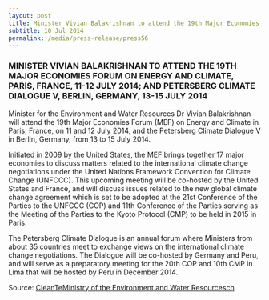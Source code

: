 ```yaml
---
layout: post
title: Minister Vivian Balakrishnan to attend the 19th Major Economies Forum on Energy and Climate, Paris, France, 11-12 July 2014; and Petersberg Climate Dialogue V, Berlin, Germany, 13-15 July 2014
subtitle: 10 Jul 2014
permalink: /media/press-release/press56
---
```


### MINISTER VIVIAN BALAKRISHNAN TO ATTEND THE 19TH MAJOR ECONOMIES FORUM ON ENERGY AND CLIMATE, PARIS, FRANCE, 11-12 JULY 2014; AND PETERSBERG CLIMATE DIALOGUE V, BERLIN, GERMANY, 13-15 JULY 2014

Minister for the Environment and Water Resources Dr Vivian Balakrishnan will attend the 19th Major Economies Forum (MEF) on Energy and Climate in Paris, France, on 11 and 12 July 2014, and the Petersberg Climate Dialogue V in Berlin, Germany, from 13 to 15 July 2014.

Initiated in 2009 by the United States, the MEF brings together 17 major economies to discuss matters related to the international climate change negotiations under the United Nations Framework Convention for Climate Change (UNFCCC). This upcoming meeting will be co-hosted by the United States and France, and will discuss issues related to the new global climate change agreement which is set to be adopted at the 21st Conference of the Parties to the UNFCCC (COP) and 11th Conference of the Parties serving as the Meeting of the Parties to the Kyoto Protocol (CMP) to be held in 2015 in Paris.

The Petersberg Climate Dialogue is an annual forum where Ministers from about 35 countries meet to exchange views on the international climate change negotiations. The Dialogue will be co-hosted by Germany and Peru, and will serve as a preparatory meeting for the 20th COP and 10th CMP in Lima that will be hosted by Peru in December 2014.


Source: [<a href="https://www.mewr.gov.sg/news/minister-vivian-balakrishnan-to-attend-the-19th-major-economies-forum-on-energy-and-climate--paris--france--11-12-july-2014-and-petersberg-climate-dialogue-v--berlin--germany--13-15-july-2014" target="_blank">CleanTeMinistry of the Environment and Water Resourcesch</a>](https://www.mewr.gov.sg/news/minister-vivian-balakrishnan-to-attend-the-19th-major-economies-forum-on-energy-and-climate--paris--france--11-12-july-2014-and-petersberg-climate-dialogue-v--berlin--germany--13-15-july-2014)